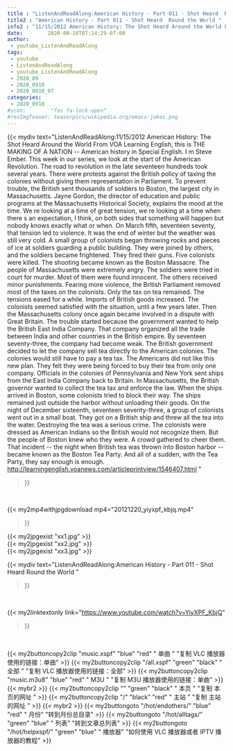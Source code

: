 ```yaml
---
title : "ListenAndReadAlong:American History - Part 011 - Shot Heard  Round the World "
title2 : "American History - Part 011 - Shot Heard  Round the World "
info2 : "11/15/2012 American History: The Shot Heard Around the World From VOA Learning English, this is THE MAKING OF A NATION -- American history in Special English. I m Steve Ember.   This week in our series, we look at the start of the American Revolution.   The road to revolution in the late seventeen hundreds took several years. There were protests against the British policy of taxing the colonies without giving them representation in Parliament.   To prevent trouble, the British sent thousands of soldiers to Boston, the largest city in Massachusetts.    Jayne Gordon, the director of education and public programs at the Massachusetts Historical Society, explains the mood at the time.    We re looking at a time of great tension, we re looking at a time when there s an expectation, I think, on both sides that something will happen but nobody knows exactly what or when.    On March fifth, seventeen seventy, that tension led to violence.   It was the end of winter but the weather was still very cold.  A small group of colonists began throwing rocks and pieces of ice at soldiers guarding a public building. They were joined by others, and the soldiers became frightened. They fired their guns.   Five colonists were killed. The shooting became known as the Boston Massacre.   The people of Massachusetts were extremely angry. The soldiers were tried in court for murder. Most of them were found innocent. The others received minor punishments.   Fearing more violence, the British Parliament removed most of the taxes on the colonists. Only the tax on tea remained.   The tensions eased for a while. Imports of British goods increased.  The colonists seemed satisfied with the situation, until a few years later. Then the Massachusetts colony once again became involved in a dispute with Great Britain.   The trouble started because the government wanted to help the British East India Company. That company organized all the trade between India and other countries in the British empire.   By seventeen seventy-three, the company had become weak. The British government decided to let the company sell tea directly to the American colonies. The colonies would still have to pay a tea tax.   The Americans did not like this new plan. They felt they were being forced to buy their tea from only one company.   Officials in the colonies of Pennsylvania and New York sent ships from the East India Company back to Britain. In Massachusetts, the British governor wanted to collect the tea tax and enforce the law. When the ships arrived in Boston, some colonists tried to block their way.  The ships remained just outside the harbor without unloading their goods.   On the night of December sixteenth, seventeen seventy-three, a group of colonists went out in a small boat. They got on a British ship and threw all the tea into the water.   Destroying the tea was a serious crime.    The colonists were dressed as American Indians so the British would not recognize them. But the people of Boston knew who they were. A crowd gathered to cheer them. That incident -- the night when British tea was thrown into Boston harbor -- became known as the Boston Tea Party.    And all of a sudden, with the Tea Party, they say enough is enough.  http://learningenglish.voanews.com/articleprintview/1546407.html "
date:        2020-09-18T07:14:29-07:00
author:
 - youtube_ListenAndReadAlong
tags:
 - youtube
 - ListenAndReadAlong
 - youtube_ListenAndReadAlong
 - 2020_09
 - 2020_0918
 - 2020_0918_07
categories:
 - 2020_0918
#icon:        "fas fa-lock-open"
#resImgTeaser: teaserpics/wikipedia.org/emacs-jokes.png
---
```


{{< mydiv text="ListenAndReadAlong:11/15/2012 American History: The Shot Heard Around the World From VOA Learning English, this is THE MAKING OF A NATION -- American history in Special English. I m Steve Ember.   This week in our series, we look at the start of the American Revolution.   The road to revolution in the late seventeen hundreds took several years. There were protests against the British policy of taxing the colonies without giving them representation in Parliament.   To prevent trouble, the British sent thousands of soldiers to Boston, the largest city in Massachusetts.    Jayne Gordon, the director of education and public programs at the Massachusetts Historical Society, explains the mood at the time.    We re looking at a time of great tension, we re looking at a time when there s an expectation, I think, on both sides that something will happen but nobody knows exactly what or when.    On March fifth, seventeen seventy, that tension led to violence.   It was the end of winter but the weather was still very cold.  A small group of colonists began throwing rocks and pieces of ice at soldiers guarding a public building. They were joined by others, and the soldiers became frightened. They fired their guns.   Five colonists were killed. The shooting became known as the Boston Massacre.   The people of Massachusetts were extremely angry. The soldiers were tried in court for murder. Most of them were found innocent. The others received minor punishments.   Fearing more violence, the British Parliament removed most of the taxes on the colonists. Only the tax on tea remained.   The tensions eased for a while. Imports of British goods increased.  The colonists seemed satisfied with the situation, until a few years later. Then the Massachusetts colony once again became involved in a dispute with Great Britain.   The trouble started because the government wanted to help the British East India Company. That company organized all the trade between India and other countries in the British empire.   By seventeen seventy-three, the company had become weak. The British government decided to let the company sell tea directly to the American colonies. The colonies would still have to pay a tea tax.   The Americans did not like this new plan. They felt they were being forced to buy their tea from only one company.   Officials in the colonies of Pennsylvania and New York sent ships from the East India Company back to Britain. In Massachusetts, the British governor wanted to collect the tea tax and enforce the law. When the ships arrived in Boston, some colonists tried to block their way.  The ships remained just outside the harbor without unloading their goods.   On the night of December sixteenth, seventeen seventy-three, a group of colonists went out in a small boat. They got on a British ship and threw all the tea into the water.   Destroying the tea was a serious crime.    The colonists were dressed as American Indians so the British would not recognize them. But the people of Boston knew who they were. A crowd gathered to cheer them. That incident -- the night when British tea was thrown into Boston harbor -- became known as the Boston Tea Party.    And all of a sudden, with the Tea Party, they say enough is enough.  http://learningenglish.voanews.com/articleprintview/1546407.html "
>}}
<br>


{{< my2mp4withjpgdownload mp4="20121220_yiyxpf_kbjq.mp4"
>}}

{{< my2jpgexist "xx1.jpg" >}}<br>
{{< my2jpgexist "xx2.jpg" >}}<br>
{{< my2jpgexist "xx3.jpg" >}}<br>



{{< mydiv text="ListenAndReadAlong:American History - Part 011 - Shot Heard  Round the World "
>}}
<br>

{{< my2linktextonly link="https://www.youtube.com/watch?v=YiyXPF_KbjQ"
>}}


<br>

{{< my2buttoncopy2clip "music.xspf"        "blue"   "red"    " 单曲 "  "复制 VLC 播放器使用的链接：单曲" >}} {{< my2buttoncopy2clip "/all.xspf"         "green"  "black"  " 全部 "  "复制 VLC 播放器使用的链接：全部" >}} {{< my2buttoncopy2clip "music.m3u8"        "blue"   "red"    " M3U  "    "复制 M3U 播放器使用的链接：单曲" >}} {{< mybr2 >}} {{< my2buttoncopy2clip ""                  "green"  "black"  " 本页 "    "复制 本页的网址 " >}} {{< my2buttoncopy2clip "/"                 "black"  "red"    " 主站 "    "复制 主站的网址 " >}} {{< mybr2 >}} {{< my2buttongoto      "/hot/endothers/"   "blue"   "red"    " 月份"   "转到月份总目录" >}} {{< my2buttongoto      "/hot/alltags/"     "green"  "blue"   " 列表"   "转到文章总列表" >}} {{< my2buttongoto      "/hot/helpxspf/"    "green"  "blue"   " 播放器" "如何使用 VLC 播放器或者 IPTV 播放器的教程" >}} 
